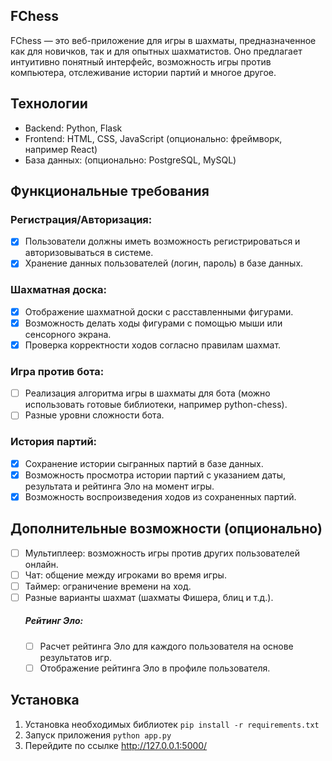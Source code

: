 ## FChess
FChess — это веб-приложение для игры в шахматы, предназначенное как для новичков, так и для опытных шахматистов. Оно предлагает интуитивно понятный интерфейс, возможность игры против компьютера, отслеживание истории партий и многое другое.

## Технологии
- Backend: Python, Flask
- Frontend: HTML, CSS, JavaScript (опционально: фреймворк, например React)
- База данных: (опционально: PostgreSQL, MySQL)

## Функциональные требования
### Регистрация/Авторизация:
- [x] Пользователи должны иметь возможность регистрироваться и авторизовываться в системе.
- [x] Хранение данных пользователей (логин, пароль) в базе данных.

### Шахматная доска:
- [x] Отображение шахматной доски с расставленными фигурами.
- [x] Возможность делать ходы фигурами с помощью мыши или сенсорного экрана.
- [x] Проверка корректности ходов согласно правилам шахмат.

### Игра против бота:
- [ ] Реализация алгоритма игры в шахматы для бота (можно использовать готовые библиотеки, например python-chess).
- [ ] Разные уровни сложности бота.

### История партий:
- [x] Сохранение истории сыгранных партий в базе данных.
- [x] Возможность просмотра истории партий с указанием даты, результата и рейтинга Эло на момент игры.
- [x] Возможность воспроизведения ходов из сохраненных партий.

## Дополнительные возможности (опционально)
- [ ] Мультиплеер: возможность игры против других пользователей онлайн.
- [ ] Чат: общение между игроками во время игры.
- [ ] Таймер: ограничение времени на ход.
- [ ] Разные варианты шахмат (шахматы Фишера, блиц и т.д.).
  ##### Рейтинг Эло:
   - [ ] Расчет рейтинга Эло для каждого пользователя на основе результатов игр.
   - [ ] Отображение рейтинга Эло в профиле пользователя.

## Установка
1. Установка необходимых библиотек `pip install -r requirements.txt`
2. Запуск приложения `python app.py`
3. Перейдите по ссылке http://127.0.0.1:5000/
